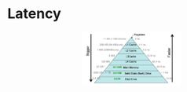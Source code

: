 # Latency

<div style="display: flex; justify-content: center;">
      <img src="imgs/latency.png" width="40%" height="30%" alt="latency" />
</div>
</br>